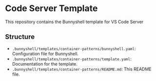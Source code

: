 # Code Server Template
This repository contains the Bunnyshell template for VS Code Server

## Structure
- `.bunnyshell/templates/container-patterns/bunnyshell.yaml`: Configuration file for Bunnyshell.
- `.bunnyshell/templates/container-patterns/template.yaml`: Documentation for the template.
- `.bunnyshell/templates/container-patterns/README.md`: This README file.

